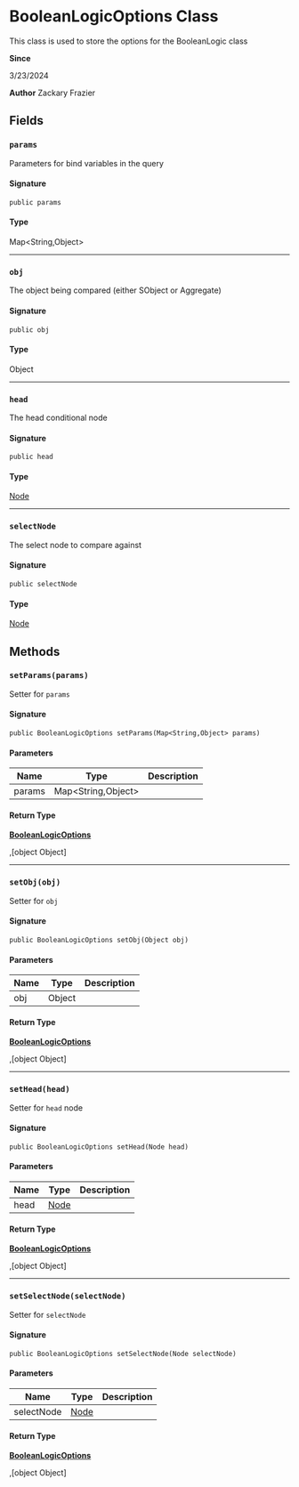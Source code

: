 # BooleanLogicOptions Class

This class is used to store the options for the BooleanLogic class

**Since** 

3/23/2024

**Author** Zackary Frazier

## Fields
### `params`

Parameters for bind variables in the query

#### Signature
```apex
public params
```

#### Type
Map&lt;String,Object&gt;

---

### `obj`

The object being compared (either SObject or Aggregate)

#### Signature
```apex
public obj
```

#### Type
Object

---

### `head`

The head conditional node

#### Signature
```apex
public head
```

#### Type
[Node](Node.md)

---

### `selectNode`

The select node to compare against

#### Signature
```apex
public selectNode
```

#### Type
[Node](Node.md)

## Methods
### `setParams(params)`

Setter for `params`

#### Signature
```apex
public BooleanLogicOptions setParams(Map<String,Object> params)
```

#### Parameters
| Name | Type | Description |
|------|------|-------------|
| params | Map&lt;String,Object&gt; |  |

#### Return Type
**[BooleanLogicOptions](BooleanLogicOptions.md)**

,[object Object]

---

### `setObj(obj)`

Setter for `obj`

#### Signature
```apex
public BooleanLogicOptions setObj(Object obj)
```

#### Parameters
| Name | Type | Description |
|------|------|-------------|
| obj | Object |  |

#### Return Type
**[BooleanLogicOptions](BooleanLogicOptions.md)**

,[object Object]

---

### `setHead(head)`

Setter for `head` node

#### Signature
```apex
public BooleanLogicOptions setHead(Node head)
```

#### Parameters
| Name | Type | Description |
|------|------|-------------|
| head | [Node](Node.md) |  |

#### Return Type
**[BooleanLogicOptions](BooleanLogicOptions.md)**

,[object Object]

---

### `setSelectNode(selectNode)`

Setter for `selectNode`

#### Signature
```apex
public BooleanLogicOptions setSelectNode(Node selectNode)
```

#### Parameters
| Name | Type | Description |
|------|------|-------------|
| selectNode | [Node](Node.md) |  |

#### Return Type
**[BooleanLogicOptions](BooleanLogicOptions.md)**

,[object Object]
